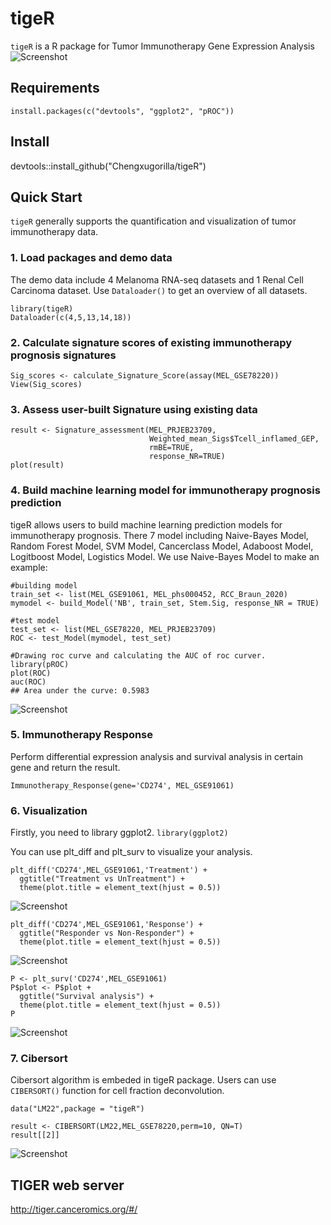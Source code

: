 # tigeR
`tigeR` is a R package for Tumor Immunotherapy Gene Expression Analysis
![Screenshot](https://github.com/Chengxugorilla/tigeR/raw/main/man/figures/logo.png)

## Requirements
`install.packages(c("devtools", "ggplot2", "pROC"))`

## Install
devtools::install_github("Chengxugorilla/tigeR")

## Quick Start
`tigeR` generally supports the quantification and visualization of tumor immunotherapy data. 

### 1. Load packages and demo data
The demo data include 4 Melanoma RNA-seq datasets and 1 Renal Cell Carcinoma dataset. Use `Dataloader()` to get an overview of all datasets.
```
library(tigeR)
Dataloader(c(4,5,13,14,18))
```
### 2. Calculate signature scores of existing immunotherapy prognosis signatures
```
Sig_scores <- calculate_Signature_Score(assay(MEL_GSE78220))
View(Sig_scores)
```
### 3. Assess user-built Signature using existing data
```
result <- Signature_assessment(MEL_PRJEB23709,
                               Weighted_mean_Sigs$Tcell_inflamed_GEP,
                               rmBE=TRUE,
                               response_NR=TRUE)
plot(result)
```

### 4. Build machine learning model for immunotherapy prognosis prediction
  tigeR allows users to build machine learning prediction models for immunotherapy prognosis. There 7 model including Naive-Bayes Model, Random Forest Model, SVM Model, Cancerclass Model, Adaboost Model, Logitboost Model, Logistics Model.
  We use Naive-Bayes Model to make an example:
```
#building model
train_set <- list(MEL_GSE91061, MEL_phs000452, RCC_Braun_2020)
mymodel <- build_Model('NB', train_set, Stem.Sig, response_NR = TRUE)

#test model
test_set <- list(MEL_GSE78220, MEL_PRJEB23709)
ROC <- test_Model(mymodel, test_set)

#Drawing roc curve and calculating the AUC of roc curver.
library(pROC)
plot(ROC)
auc(ROC)
## Area under the curve: 0.5983
```
![Screenshot](https://github.com/Chengxugorilla/tigeR/raw/main/man/figures/ROC.png)
### 5. Immunotherapy Response
Perform differential expression analysis and survival analysis in certain gene and return the result.
```
Immunotherapy_Response(gene='CD274', MEL_GSE91061)
```
### 6. Visualization
Firstly, you need to library ggplot2.
`library(ggplot2)`

You can use plt_diff and plt_surv to visualize your analysis.

```
plt_diff('CD274',MEL_GSE91061,'Treatment') +
  ggtitle("Treatment vs UnTreatment") +
  theme(plot.title = element_text(hjust = 0.5)) 
```
![Screenshot](https://github.com/Chengxugorilla/tigeR/raw/main/man/figures/Treatment.png)
```
plt_diff('CD274',MEL_GSE91061,'Response') +
  ggtitle("Responder vs Non-Responder") +
  theme(plot.title = element_text(hjust = 0.5))
```
![Screenshot](https://github.com/Chengxugorilla/tigeR/raw/main/man/figures/Response.png)
```
P <- plt_surv('CD274',MEL_GSE91061)
P$plot <- P$plot +
  ggtitle("Survival analysis") +
  theme(plot.title = element_text(hjust = 0.5))
P
```
![Screenshot](https://github.com/Chengxugorilla/tigeR/raw/main/man/figures/Survival.png)
### 7. Cibersort
Cibersort algorithm is embeded in tigeR package. Users can use `CIBERSORT()` function for cell fraction deconvolution.
```
data("LM22",package = "tigeR")

result <- CIBERSORT(LM22,MEL_GSE78220,perm=10, QN=T)
result[[2]]
```
![Screenshot](https://github.com/Chengxugorilla/tigeR/raw/main/man/figures/CIBERSORT.png)

## TIGER web server
http://tiger.canceromics.org/#/

